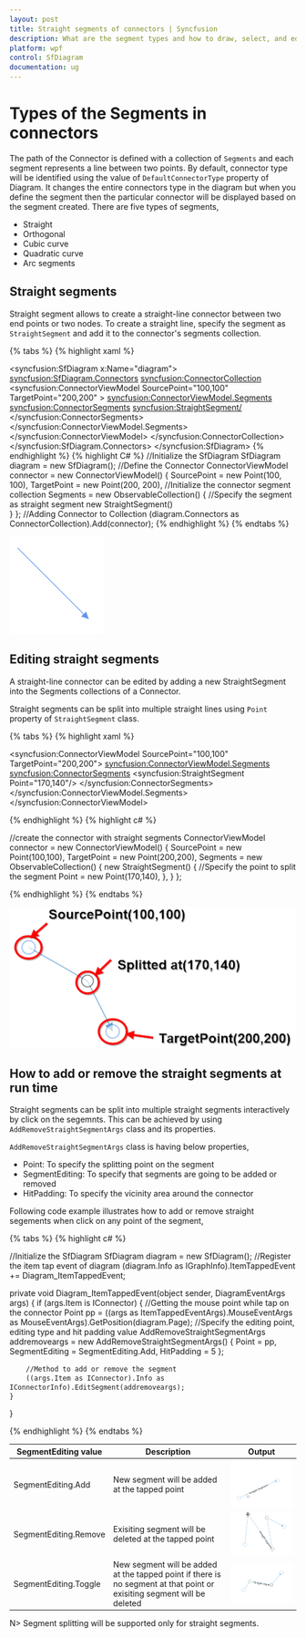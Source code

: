 ```yaml
---
layout: post
title: Straight segments of connectors | Syncfusion
description: What are the segment types and how to draw, select, and edit the straight segments of connectors in the diagram control.
platform: wpf
control: SfDiagram
documentation: ug
---
```


# Types of the Segments in connectors

The path of the Connector is defined with a collection of `Segments` and each segment represents a line between two points. By default, connector type will be identified using the value of `DefaultConnectorType` property of Diagram. It changes the entire connectors type in the diagram but when you define the segment then the particular connector will be displayed based on the segment created. There are five types of segments,

* Straight
* Orthogonal
* Cubic curve
* Quadratic curve
* Arc segments

## Straight segments

Straight segment allows to create a straight-line connector between two end points or two nodes. To create a straight line, specify the segment as `StraightSegment` and add it to the connector's segments collection.

{% tabs %}
{% highlight xaml %}

<!--Initialize the Sfdiagram-->
<syncfusion:SfDiagram x:Name="diagram">
    <syncfusion:SfDiagram.Connectors>
        <!--Initialize the Connector Collection-->
        <syncfusion:ConnectorCollection>
            <!--Initialize the Connector-->
            <syncfusion:ConnectorViewModel SourcePoint="100,100" TargetPoint="200,200" >
                <syncfusion:ConnectorViewModel.Segments>
                    <!--Initialize the connector segment collection-->
                    <syncfusion:ConnectorSegments>
                        <!--Specify the segment as straight segment-->
                        <syncfusion:StraightSegment/>
                    </syncfusion:ConnectorSegments>
                </syncfusion:ConnectorViewModel.Segments>
            </syncfusion:ConnectorViewModel>
        </syncfusion:ConnectorCollection>
    </syncfusion:SfDiagram.Connectors>
</syncfusion:SfDiagram>
{% endhighlight %}
{% highlight C# %}
//Initialize the SfDiagram
SfDiagram diagram = new SfDiagram();
//Define the Connector
ConnectorViewModel connector = new ConnectorViewModel()
{
    SourcePoint = new Point(100, 100),
    TargetPoint = new Point(200, 200),
    //Initialize the connector segment collection
    Segments = new ObservableCollection<IConnectorSegment>()
    {
        //Specify the segment as straight segment
        new StraightSegment()      
    }
};
//Adding Connector to Collection
(diagram.Connectors as ConnectorCollection).Add(connector);
{% endhighlight %}
{% endtabs %}

![Straight segment](Connector_images/Connector_img6.png)

## Editing straight segments

A straight-line connector can be edited by adding a new StraightSegment into the Segments collections of a Connector.

Straight segments can be split into multiple straight lines using `Point` property of  `StraightSegment` class.

{% tabs %}
{% highlight xaml %}

<syncfusion:ConnectorViewModel SourcePoint="100,100" TargetPoint="200,200">
    <syncfusion:ConnectorViewModel.Segments>
        <syncfusion:ConnectorSegments>
            <!--Specify the point to split the segment-->
            <syncfusion:StraightSegment Point="170,140"/>
        </syncfusion:ConnectorSegments>
    </syncfusion:ConnectorViewModel.Segments>
</syncfusion:ConnectorViewModel>

{% endhighlight %}
{% highlight c# %}

//create the connector with straight segments
ConnectorViewModel connector = new ConnectorViewModel()
{
    SourcePoint = new Point(100,100),
    TargetPoint = new Point(200,200),
    Segments = new ObservableCollection<IConnectorSegment>()
    {
        new StraightSegment()
        {
            //Specify the point to split the segment
            Point = new Point(170,140),
        },
    }
};

{% endhighlight %}
{% endtabs %}

![Orthogonal segments](Connector_images/StraightSpliting.PNG)

## How to add or remove the straight segments at run time

Straight segments can be split into multiple straight segments interactively by click on the segemnts. This can be achieved by using `AddRemoveStraightSegmentArgs` class and its properties.

`AddRemoveStraightSegmentArgs` class is having below properties,

* Point: To specify the splitting point on the segment
* SegmentEditing: To specify that segments are going to be added or removed
* HitPadding: To specify the vicinity area around the connector

Following code example illustrates how to add or remove straight segements when click on any point of the segment,

{% tabs %}
{% highlight c# %}

//Initialize the SfDiagram
SfDiagram diagram = new SfDiagram();
//Register the item tap event of diagram
(diagram.Info as IGraphInfo).ItemTappedEvent += Diagram_ItemTappedEvent;

private void Diagram_ItemTappedEvent(object sender, DiagramEventArgs args)
{
    if (args.Item is IConnector)
    {
        //Getting the mouse point while tap on the connector
        Point pp = ((args as ItemTappedEventArgs).MouseEventArgs as MouseEventArgs).GetPosition(diagram.Page);
        //Specify the editing point, editing type and hit padding value
        AddRemoveStraightSegmentArgs addremoveargs = new AddRemoveStraightSegmentArgs()
        {
            Point = pp,
            SegmentEditing = SegmentEditing.Add,
            HitPadding = 5
        };

        //Method to add or remove the segment
        ((args.Item as IConnector).Info as IConnectorInfo).EditSegment(addremoveargs);
    }
}

{% endhighlight %}
{% endtabs %}

| SegmentEditing value | Description | Output |
|---|---|---|
| SegmentEditing.Add | New segment will be added at the tapped point |![Pivot connector](Connector_images/SegmentEditingAdd.gif) |
| SegmentEditing.Remove | Exisiting segment will be deleted at the tapped point | ![Pivot connector](Connector_images/SegmentEditingRemove.gif) |
| SegmentEditing.Toggle | New segment will be added at the tapped point if there is no segment at that point or exisiting segment will be deleted | ![Pivot connector](Connector_images/SegmentEditingToggle.gif) |

N> Segment splitting will be supported only for straight segments.




